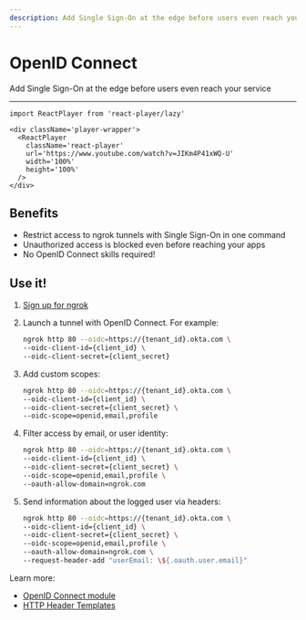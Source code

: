 ```yaml
---
description: Add Single Sign-On at the edge before users even reach your service
---
```


# OpenID Connect

Add Single Sign-On at the edge before users even reach your service

---



```mdx-code-block
import ReactPlayer from 'react-player/lazy'

<div className='player-wrapper'>
  <ReactPlayer
    className='react-player'
    url='https://www.youtube.com/watch?v=JIKm4P41xWQ-U'
    width='100%'
    height='100%'
  />
</div>
```


## Benefits

- Restrict access to ngrok tunnels with Single Sign-On in one command
- Unauthorized access is blocked even before reaching your apps
- No OpenID Connect skills required!

## Use it!

1. [Sign up for ngrok](https://ngrok.com/signup)
2. Launch a tunnel with OpenID Connect. For example:

    ```bash
    ngrok http 80 --oidc=https://{tenant_id}.okta.com \
    --oidc-client-id={client_id} \
    --oidc-client-secret={client_secret}
    ```

3. Add custom scopes:

    ```bash
    ngrok http 80 --oidc=https://{tenant_id}.okta.com \
    --oidc-client-id={client_id} \
    --oidc-client-secret={client_secret} \
    --oidc-scope=openid,email,profile 
    ```

3. Filter access by email, or user identity:

    ```bash
    ngrok http 80 --oidc=https://{tenant_id}.okta.com \
    --oidc-client-id={client_id} \
    --oidc-client-secret={client_secret} \
    --oidc-scope=openid,email,profile \
    --oauth-allow-domain=ngrok.com
    ```

3. Send information about the logged user via headers:

    ```bash
    ngrok http 80 --oidc=https://{tenant_id}.okta.com \
    --oidc-client-id={client_id} \
    --oidc-client-secret={client_secret} \
    --oidc-scope=openid,email,profile \
    --oauth-allow-domain=ngrok.com \
    --request-header-add "userEmail: \${.oauth.user.email}"
    ```

Learn more:

- [OpenID Connect module](cloud-edge/modules/openid-connect)
- [HTTP Header Templates](http-header-templates#oauth)

